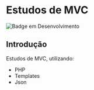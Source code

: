 # Estudos de MVC

![Badge em Desenvolvimento](https://img.shields.io/static/v1?label=STATUS&message=FINALIZADO&color=GREEN&style=for-the-badge)

## Introdução
Estudos de MVC, utilizando:
* PHP 
* Templates
* Json
